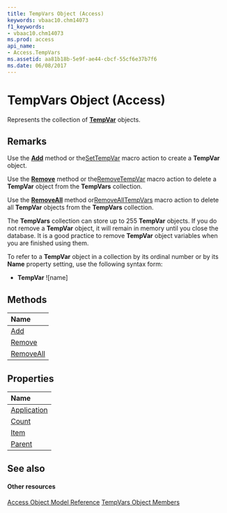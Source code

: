 ```yaml
---
title: TempVars Object (Access)
keywords: vbaac10.chm14073
f1_keywords:
- vbaac10.chm14073
ms.prod: access
api_name:
- Access.TempVars
ms.assetid: aa81b18b-5e9f-ae44-cbcf-55cf6e37b7f6
ms.date: 06/08/2017
---
```



# TempVars Object (Access)

Represents the collection of **[TempVar](tempvar-object-access.md)** objects.


## Remarks

Use the **[Add](http://msdn.microsoft.com/library/836e449c-35ff-4089-857a-403c9fc97592%28Office.15%29.aspx)** method or the[SetTempVar](http://msdn.microsoft.com/library/9c3b7bee-02c5-efbf-1276-4c4a1f7802d9%28Office.15%29.aspx) macro action to create a **TempVar** object.

Use the **[Remove](http://msdn.microsoft.com/library/a9ab9ff2-5bfc-d001-f5eb-9929907bc1b2%28Office.15%29.aspx)** method or the[RemoveTempVar](http://msdn.microsoft.com/library/409fd836-4a53-cefd-4264-8cee0fa8ac52%28Office.15%29.aspx) macro action to delete a **TempVar** object from the **TempVars** collection.

Use the **[RemoveAll](http://msdn.microsoft.com/library/1b278bda-9f28-8fd7-0408-3a2a4d3e1a74%28Office.15%29.aspx)** method or[RemoveAllTempVars](http://msdn.microsoft.com/library/409fd836-4a53-cefd-4264-8cee0fa8ac52%28Office.15%29.aspx) macro action to delete all **TempVar** objects from the **TempVars** collection.

The **TempVars** collection can store up to 255 **TempVar** objects. If you do not remove a **TempVar** object, it will remain in memory until you close the database. It is a good practice to remove **TempVar** object variables when you are finished using them.

To refer to a **TempVar** object in a collection by its ordinal number or by its **Name** property setting, use the following syntax form:


- **TempVar** ![name]
    

## Methods



|**Name**|
|:-----|
|[Add](http://msdn.microsoft.com/library/836e449c-35ff-4089-857a-403c9fc97592%28Office.15%29.aspx)|
|[Remove](http://msdn.microsoft.com/library/a9ab9ff2-5bfc-d001-f5eb-9929907bc1b2%28Office.15%29.aspx)|
|[RemoveAll](http://msdn.microsoft.com/library/1b278bda-9f28-8fd7-0408-3a2a4d3e1a74%28Office.15%29.aspx)|

## Properties



|**Name**|
|:-----|
|[Application](http://msdn.microsoft.com/library/250a64f6-d0a2-d816-1211-c56d90de0e70%28Office.15%29.aspx)|
|[Count](http://msdn.microsoft.com/library/3d4bfc9c-3a7c-5470-0e11-8e88bb5014e6%28Office.15%29.aspx)|
|[Item](http://msdn.microsoft.com/library/b2b71b6c-cfb4-0b1d-2417-a71725584642%28Office.15%29.aspx)|
|[Parent](http://msdn.microsoft.com/library/0dfb9feb-54ef-e15d-2569-1261f2ae3358%28Office.15%29.aspx)|

## See also


#### Other resources


[Access Object Model Reference](http://msdn.microsoft.com/library/2de134a4-6c5c-d2a3-8377-f4dd973ba650%28Office.15%29.aspx)
[TempVars Object Members](http://msdn.microsoft.com/library/5c83c870-c66c-8fd9-0ac6-06766b14a6fc%28Office.15%29.aspx)
